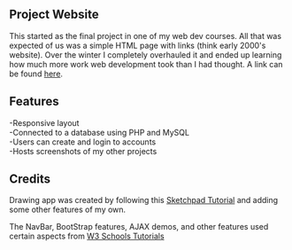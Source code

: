 ## Project Website
This started as the final project in one of my web dev courses. All that was expected of us was a simple HTML page with links (think early 2000's website). Over the winter I completely overhauled it and ended up learning how much more work web development took than I had thought. A link can be found [here](krishanhewitt.ca).  

## Features
-Responsive layout  
-Connected to a database using PHP and MySQL  
-Users can create and login to accounts  
-Hosts screenshots of my other projects  

## Credits
Drawing app was created by following this [Sketchpad Tutorial](https://zipso.net/a-simple-touchscreen-sketchpad-using-javascript-and-html5/) and adding some other features of my own.  

The NavBar, BootStrap features, AJAX demos, and other features used certain aspects from [W3 Schools Tutorials](https://www.w3schools.com/)  
